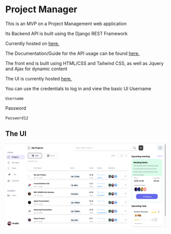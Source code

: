 # Project Manager

This is an MVP on a Project Management web application

Its Backend API is built using the Django REST Framework

Currently hosted on [here.](https://myprojectmanagerapi.pythonanywhere.com/api/v1/user)

The Documentation/Guide for the API usage can be found [here.](https://docs.google.com/document/d/1iVsxsomCX8dHYuB_vynoC0H7ida8bcPNMafNYwNtJ3I/edit?usp=sharing)

The front end is built using HTML/CSS and Tailwind CSS, as well as Jquery and Ajax for dynamic content

The UI is currently hosted [here.](https://inspiring-figolla-1d2347.netlify.app)

You can use the credentials to log in and view the basic UI
Username
```
Username
```

Password
```
Password12
```

## The UI
![The UI](/Project-Manager-FE/src/images/Screen%20Shot%202024-03-15%20at%2017.23.08.png)